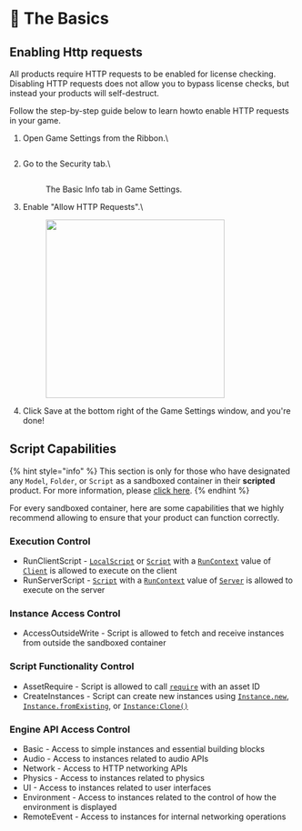 # 🙋 The Basics

## Enabling Http requests

All products require HTTP requests to be enabled for license checking. Disabling HTTP requests does not allow you to bypass license checks, but instead your products will self-destruct.

Follow the step-by-step guide below to learn howto enable HTTP requests in your game.

1.  Open Game Settings from the Ribbon.\


    <figure><img src="../.gitbook/assets/image.png" alt=""><figcaption></figcaption></figure>
2.  Go to the Security tab.\


    <figure><img src="../.gitbook/assets/image (1).png" alt=""><figcaption><p>The Basic Info tab in Game Settings.</p></figcaption></figure>
3.  Enable "Allow HTTP Requests".\


    <figure><img src="../.gitbook/assets/image (2).png" alt="" width="314"><figcaption></figcaption></figure>


4. Click Save at the bottom right of the Game Settings window, and you're done!

## Script Capabilities

{% hint style="info" %}
This section is only for those who have designated any `Model`, `Folder`, or `Script` as a sandboxed container in their **scripted** product. For more information, please [click here](https://create.roblox.com/docs/scripting/capabilities).
{% endhint %}

For every sandboxed container, here are some capabilities that we highly recommend allowing to ensure that your product can function correctly.

### Execution Control

* RunClientScript - [`LocalScript`](https://create.roblox.com/docs/reference/engine/classes/LocalScript) or [`Script`](https://create.roblox.com/docs/reference/engine/classes/Script) with a [`RunContext`](https://create.roblox.com/docs/reference/engine/classes/BaseScript#RunContext) value of [`Client`](https://create.roblox.com/docs/reference/engine/enums/RunContext#Client) is allowed to execute on the client
* RunServerScript - [`Script`](https://create.roblox.com/docs/reference/engine/classes/Script) with a [`RunContext`](https://create.roblox.com/docs/reference/engine/classes/BaseScript#RunContext) value of [`Server`](https://create.roblox.com/docs/reference/engine/enums/RunContext#Server) is allowed to execute on the server

### Instance Access Control

* AccessOutsideWrite - Script is allowed to fetch and receive instances from outside the sandboxed container

### Script Functionality Control

* AssetRequire - Script is allowed to call [`require`](https://create.roblox.com/docs/reference/engine/globals/LuaGlobals#require) with an asset ID
* CreateInstances - Script can create new instances using [`Instance.new`](https://create.roblox.com/docs/reference/engine/datatypes/Instance#new), [`Instance.fromExisting`](https://create.roblox.com/docs/reference/engine/datatypes/Instance#fromExisting), or [`Instance:Clone()`](https://create.roblox.com/docs/reference/engine/classes/Instance#Clone)

### Engine API Access Control

* Basic - Access to simple instances and essential building blocks
* Audio - Access to instances related to audio APIs
* Network - Access to HTTP networking APIs
* Physics - Access to instances related to physics
* UI - Access to instances related to user interfaces
* Environment - Access to instances related to the control of how the environment is displayed
* RemoteEvent - Access to instances for internal networking operations
